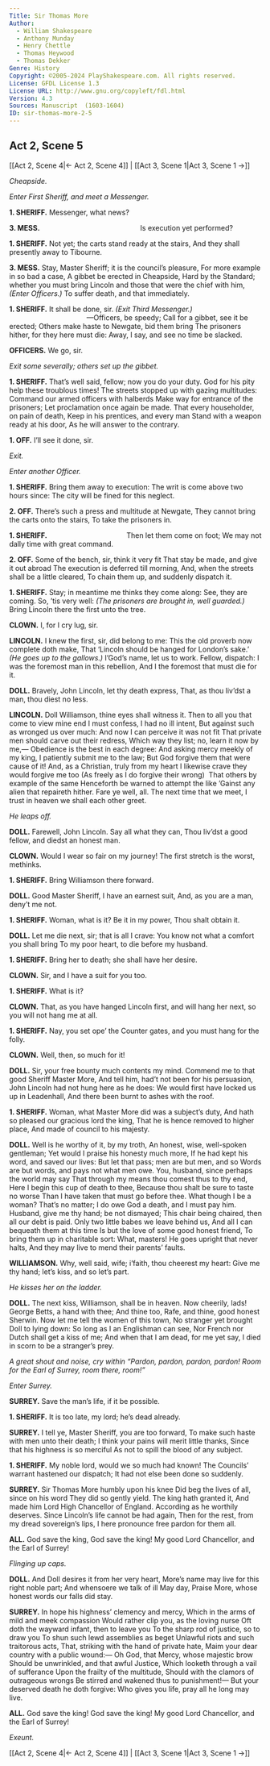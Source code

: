 ```yaml
---
Title: Sir Thomas More
Author: 
  - William Shakespeare
  - Anthony Munday
  - Henry Chettle
  - Thomas Heywood
  - Thomas Dekker
Genre: History
Copyright: ©2005-2024 PlayShakespeare.com. All rights reserved.
License: GFDL License 1.3
License URL: http://www.gnu.org/copyleft/fdl.html
Version: 4.3
Sources: Manuscript  (1603-1604)
ID: sir-thomas-more-2-5
---
```


## Act 2, Scene 5
[[Act 2, Scene 4|← Act 2, Scene 4]] | [[Act 3, Scene 1|Act 3, Scene 1 →]]

*Cheapside.*

*Enter First Sheriff, and meet a Messenger.*

**1. SHERIFF.**
Messenger, what news?

**3. MESS.**
              Is execution yet performed?

**1. SHERIFF.**
Not yet; the carts stand ready at the stairs,
And they shall presently away to Tibourne.

**3. MESS.**
Stay, Master Sheriff; it is the council’s pleasure,
For more example in so bad a case,
A gibbet be erected in Cheapside,
Hard by the Standard; whether you must bring
Lincoln and those that were the chief with him,
*(Enter Officers.)*
To suffer death, and that immediately.

**1. SHERIFF.**
It shall be done, sir.
*(Exit Third Messenger.)*
           —Officers, be speedy;
Call for a gibbet, see it be erected;
Others make haste to Newgate, bid them bring
The prisoners hither, for they here must die:
Away, I say, and see no time be slacked.

**OFFICERS.**
We go, sir.

*Exit some severally; others set up the gibbet.*

**1. SHERIFF.**
That’s well said, fellow; now you do your duty.
God for his pity help these troublous times!
The streets stopped up with gazing multitudes:
Command our armed officers with halberds
Make way for entrance of the prisoners;
Let proclamation once again be made.
That every householder, on pain of death,
Keep in his prentices, and every man
Stand with a weapon ready at his door,
As he will answer to the contrary.

**1. OFF.**
I’ll see it done, sir.

*Exit.*

*Enter another Officer.*

**1. SHERIFF.**
Bring them away to execution:
The writ is come above two hours since:
The city will be fined for this neglect.

**2. OFF.**
There’s such a press and multitude at Newgate,
They cannot bring the carts onto the stairs,
To take the prisoners in.

**1. SHERIFF.**
           Then let them come on foot;
We may not dally time with great command.

**2. OFF.**
Some of the bench, sir, think it very fit
That stay be made, and give it out abroad
The execution is deferred till morning,
And, when the streets shall be a little cleared,
To chain them up, and suddenly dispatch it.

**1. SHERIFF.**
Stay; in meantime me thinks they come along:
See, they are coming. So, ’tis very well:
*(The prisoners are brought in, well guarded.)*
Bring Lincoln there the first unto the tree.

**CLOWN.**
I, for I cry lug, sir.

**LINCOLN.**
I knew the first, sir, did belong to me:
This the old proverb now complete doth make,
That ‘Lincoln should be hanged for London’s sake.’
*(He goes up to the gallows.)*
I’God’s name, let us to work. Fellow, dispatch:
I was the foremost man in this rebellion,
And I the foremost that must die for it.

**DOLL.**
Bravely, John Lincoln, let thy death express,
That, as thou liv’dst a man, thou diest no less.

**LINCOLN.**
Doll Williamson, thine eyes shall witness it.
Then to all you that come to view mine end
I must confess, I had no ill intent,
But against such as wronged us over much:
And now I can perceive it was not fit
That private men should carve out their redress,
Which way they list; no, learn it now by me,⁠—
Obedience is the best in each degree:
And asking mercy meekly of my king,
I patiently submit me to the law;
But God forgive them that were cause of it!
And, as a Christian, truly from my heart
I likewise crave they would forgive me too
(As freely as I do forgive their wrong) 
That others by example of the same
Henceforth be warned to attempt the like
’Gainst any alien that repaireth hither.
Fare ye well, all. The next time that we meet,
I trust in heaven we shall each other greet.

*He leaps off.*

**DOLL.**
Farewell, John Lincoln. Say all what they can,
Thou liv’dst a good fellow, and diedst an honest man.

**CLOWN.**
Would I wear so fair on my journey! The first stretch is the worst, methinks.

**1. SHERIFF.**
Bring Williamson there forward.

**DOLL.**
Good Master Sheriff, I have an earnest suit,
And, as you are a man, deny’t me not.

**1. SHERIFF.**
Woman, what is it? Be it in my power,
Thou shalt obtain it.

**DOLL.**
Let me die next, sir; that is all I crave:
You know not what a comfort you shall bring
To my poor heart, to die before my husband.

**1. SHERIFF.**
Bring her to death; she shall have her desire.

**CLOWN.**
Sir, and I have a suit for you too.

**1. SHERIFF.**
What is it?

**CLOWN.**
That, as you have hanged Lincoln first, and will hang her next, so you will not hang me at all.

**1. SHERIFF.**
Nay, you set ope’ the Counter gates, and you must hang for the folly.

**CLOWN.**
Well, then, so much for it!

**DOLL.**
Sir, your free bounty much contents my mind.
Commend me to that good Sheriff Master More,
And tell him, had’t not been for his persuasion,
John Lincoln had not hung here as he does:
We would first have locked us up in Leadenhall,
And there been burnt to ashes with the roof.

**1. SHERIFF.**
Woman, what Master More did was a subject’s duty,
And hath so pleased our gracious lord the king,
That he is hence removed to higher place,
And made of council to his majesty.

**DOLL.**
Well is he worthy of it, by my troth,
An honest, wise, well-spoken gentleman;
Yet would I praise his honesty much more,
If he had kept his word, and saved our lives:
But let that pass; men are but men, and so
Words are but words, and pays not what men owe.
You, husband, since perhaps the world may say
That through my means thou comest thus to thy end,
Here I begin this cup of death to thee,
Because thou shalt be sure to taste no worse
Than I have taken that must go before thee.
What though I be a woman? That’s no matter;
I do owe God a death, and I must pay him.
Husband, give me thy hand; be not dismayed;
This chair being chaired, then all our debt is paid.
Only two little babes we leave behind us,
And all I can bequeath them at this time
Is but the love of some good honest friend,
To bring them up in charitable sort:
What, masters! He goes upright that never halts,
And they may live to mend their parents’ faults.

**WILLIAMSON.**
Why, well said, wife; i’faith, thou cheerest my heart:
Give me thy hand; let’s kiss, and so let’s part.

*He kisses her on the ladder.*

**DOLL.**
The next kiss, Williamson, shall be in heaven.
Now cheerily, lads! George Betts, a hand with thee;
And thine too, Rafe, and thine, good honest Sherwin.
Now let me tell the women of this town,
No stranger yet brought Doll to lying down:
So long as I an Englishman can see,
Nor French nor Dutch shall get a kiss of me;
And when that I am dead, for me yet say,
I died in scorn to be a stranger’s prey.

*A great shout and noise, cry within “Pardon, pardon, pardon, pardon! Room for the Earl of Surrey, room there, room!”*

*Enter Surrey.*

**SURREY.**
Save the man’s life, if it be possible.

**1. SHERIFF.**
It is too late, my lord; he’s dead already.

**SURREY.**
I tell ye, Master Sheriff, you are too forward,
To make such haste with men unto their death;
I think your pains will merit little thanks,
Since that his highness is so merciful
As not to spill the blood of any subject.

**1. SHERIFF.**
My noble lord, would we so much had known!
The Councils’ warrant hastened our dispatch;
It had not else been done so suddenly.

**SURREY.**
Sir Thomas More humbly upon his knee
Did beg the lives of all, since on his word
They did so gently yield. The king hath granted it,
And made him Lord High Chancellor of England.
According as he worthily deserves.
Since Lincoln’s life cannot be had again,
Then for the rest, from my dread sovereign’s lips,
I here pronounce free pardon for them all.

**ALL.**
God save the king, God save the king!
My good Lord Chancellor, and the Earl of Surrey!

*Flinging up caps.*

**DOLL.**
And Doll desires it from her very heart,
More’s name may live for this right noble part;
And whensoere we talk of ill May day,
Praise More, whose honest words our falls did stay.

**SURREY.**
In hope his highness’ clemency and mercy,
Which in the arms of mild and meek compassion
Would rather clip you, as the loving nurse
Oft doth the wayward infant, then to leave you
To the sharp rod of justice, so to draw you
To shun such lewd assemblies as beget
Unlawful riots and such traitorous acts,
That, striking with the hand of private hate,
Maim your dear country with a public wound:⁠—
Oh God, that Mercy, whose majestic brow
Should be unwrinkled, and that awful Justice,
Which looketh through a vail of sufferance
Upon the frailty of the multitude,
Should with the clamors of outrageous wrongs
Be stirred and wakened thus to punishment!⁠—
But your deserved death he doth forgive:
Who gives you life, pray all he long may live.

**ALL.**
God save the king! God save the king!
My good Lord Chancellor, and the Earl of Surrey!

*Exeunt.*

 [[Act 2, Scene 4|← Act 2, Scene 4]] | [[Act 3, Scene 1|Act 3, Scene 1 →]]